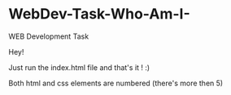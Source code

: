 # WebDev-Task-Who-Am-I-
WEB Development Task 

Hey!

Just run the index.html file and that's it ! :)

Both html and css elements are numbered (there's more then 5)
